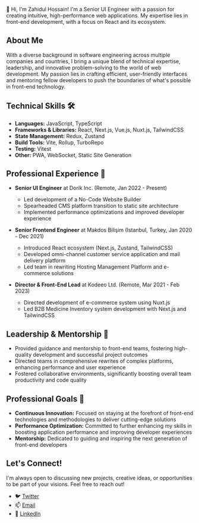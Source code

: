 👋 Hi, I'm Zahidul Hossain! I'm a Senior UI Engineer with a passion for creating intuitive, high-performance web applications. My expertise lies in front-end development, with a focus on React and its ecosystem.

## About Me

With a diverse background in software engineering across multiple companies and countries, I bring a unique blend of technical expertise, leadership, and innovative problem-solving to the world of web development. My passion lies in crafting efficient, user-friendly interfaces and mentoring fellow developers to push the boundaries of what's possible in front-end technology.

## Technical Skills 🛠️

* **Languages:** JavaScript, TypeScript
* **Frameworks & Libraries:** React, Next.js, Vue.js, Nuxt.js, TailwindCSS
* **State Management:** Redux, Zustand
* **Build Tools:** Vite, Rollup, TurboRepo
* **Testing:** Vitest
* **Other:** PWA, WebSocket, Static Site Generation

## Professional Experience 💼

* **Senior UI Engineer** at Dorik Inc. (Remote, Jan 2022 - Present)
  - Led development of a No-Code Website Builder
  - Spearheaded CMS platform transition to static site architecture
  - Implemented performance optimizations and improved developer experience

* **Senior Frontend Engineer** at Makdos Bilişim (Istanbul, Turkey, Jan 2020 - Dec 2021)
  - Introduced React ecosystem (Next.js, Zustand, TailwindCSS)
  - Developed omni-channel customer service application and mail delivery platform
  - Led team in rewriting Hosting Management Platform and e-commerce solutions

* **Director & Front-End Lead** at Kodeeo Ltd. (Remote, Mar 2021 - Feb 2023)
  - Directed development of e-commerce system using Nuxt.js
  - Led B2B Medicine Inventory system development with Next.js and TailwindCSS

## Leadership & Mentorship 🌟

* Provided guidance and mentorship to front-end teams, fostering high-quality development and successful project outcomes
* Directed teams in comprehensive rewrites of complex platforms, enhancing performance and user experience
* Fostered collaborative environments, significantly boosting overall team productivity and code quality

## Professional Goals 🚀

* **Continuous Innovation:** Focused on staying at the forefront of front-end technologies and methodologies to deliver cutting-edge solutions
* **Performance Optimization:** Committed to further enhancing my skills in boosting application performance and improving developer experiences
* **Mentorship:** Dedicated to guiding and inspiring the next generation of front-end developers

## Let's Connect!

I'm always open to discussing new projects, creative ideas, or opportunities to be part of your visions. Feel free to reach out!

- 🐦 [Twitter](https://twitter.com/ch0yan)
- 📫 [Email](mailto:zhchoyan@gmail.com)
- 🔗 [LinkedIn](https://linkedin.com/in/choyan)
